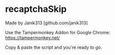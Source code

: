 # recaptchaSkip
Made by Janik313 [github.com/janik313]

Use the Tampermonkey Addon for Google Chrome: https://tampermonkey.net/

Copy & paste the script and you're ready to go.
